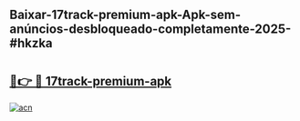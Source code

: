 ## Baixar-17track-premium-apk-Apk-sem-anúncios-desbloqueado-completamente-2025-#hkzka

# <h2><a href="https://ainizakaria.my?title=17track-premium-apk&ref=22M">🔗👉 🔴 17track-premium-apk</a></h2>

[![acn](https://github.com/user-attachments/assets/0f9c940e-d8b0-45ae-aac7-cd30a18b3e1c)](https://ainizakaria.my?title=17track-premium-apk&ref=22M)

